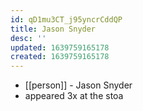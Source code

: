 ```yaml
---
id: qD1mu3CT_j95yncrCddQP
title: Jason Snyder
desc: ''
updated: 1639759165178
created: 1639759165178
---
```



- [[person]] - Jason Snyder
- appeared 3x at the stoa
